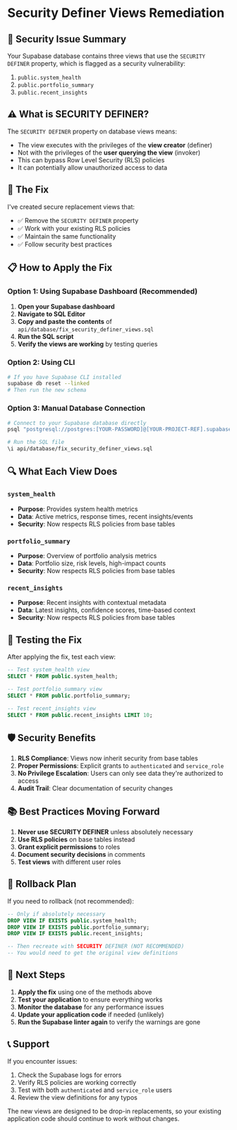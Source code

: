 # Security Definer Views Remediation

## 🚨 Security Issue Summary

Your Supabase database contains three views that use the `SECURITY DEFINER` property, which is flagged as a security vulnerability:

1. `public.system_health`
2. `public.portfolio_summary` 
3. `public.recent_insights`

## ⚠️ What is SECURITY DEFINER?

The `SECURITY DEFINER` property on database views means:
- The view executes with the privileges of the **view creator** (definer)
- Not with the privileges of the **user querying the view** (invoker)
- This can bypass Row Level Security (RLS) policies
- It can potentially allow unauthorized access to data

## 🔧 The Fix

I've created secure replacement views that:
- ✅ Remove the `SECURITY DEFINER` property
- ✅ Work with your existing RLS policies
- ✅ Maintain the same functionality
- ✅ Follow security best practices

## 📋 How to Apply the Fix

### Option 1: Using Supabase Dashboard (Recommended)

1. **Open your Supabase dashboard**
2. **Navigate to SQL Editor**
3. **Copy and paste the contents** of `api/database/fix_security_definer_views.sql`
4. **Run the SQL script**
5. **Verify the views are working** by testing queries

### Option 2: Using CLI

```bash
# If you have Supabase CLI installed
supabase db reset --linked
# Then run the new schema
```

### Option 3: Manual Database Connection

```bash
# Connect to your Supabase database directly
psql "postgresql://postgres:[YOUR-PASSWORD]@[YOUR-PROJECT-REF].supabase.co:5432/postgres"

# Run the SQL file
\i api/database/fix_security_definer_views.sql
```

## 🔍 What Each View Does

### `system_health`
- **Purpose**: Provides system health metrics
- **Data**: Active metrics, response times, recent insights/events
- **Security**: Now respects RLS policies from base tables

### `portfolio_summary`
- **Purpose**: Overview of portfolio analysis metrics
- **Data**: Portfolio size, risk levels, high-impact counts
- **Security**: Now respects RLS policies from base tables

### `recent_insights`
- **Purpose**: Recent insights with contextual metadata
- **Data**: Latest insights, confidence scores, time-based context
- **Security**: Now respects RLS policies from base tables

## 🧪 Testing the Fix

After applying the fix, test each view:

```sql
-- Test system_health view
SELECT * FROM public.system_health;

-- Test portfolio_summary view
SELECT * FROM public.portfolio_summary;

-- Test recent_insights view
SELECT * FROM public.recent_insights LIMIT 10;
```

## 🛡️ Security Benefits

1. **RLS Compliance**: Views now inherit security from base tables
2. **Proper Permissions**: Explicit grants to `authenticated` and `service_role`
3. **No Privilege Escalation**: Users can only see data they're authorized to access
4. **Audit Trail**: Clear documentation of security changes

## 📚 Best Practices Moving Forward

1. **Never use SECURITY DEFINER** unless absolutely necessary
2. **Use RLS policies** on base tables instead
3. **Grant explicit permissions** to roles
4. **Document security decisions** in comments
5. **Test views** with different user roles

## 🔄 Rollback Plan

If you need to rollback (not recommended):

```sql
-- Only if absolutely necessary
DROP VIEW IF EXISTS public.system_health;
DROP VIEW IF EXISTS public.portfolio_summary;
DROP VIEW IF EXISTS public.recent_insights;

-- Then recreate with SECURITY DEFINER (NOT RECOMMENDED)
-- You would need to get the original view definitions
```

## 🎯 Next Steps

1. **Apply the fix** using one of the methods above
2. **Test your application** to ensure everything works
3. **Monitor the database** for any performance issues
4. **Update your application code** if needed (unlikely)
5. **Run the Supabase linter again** to verify the warnings are gone

## 📞 Support

If you encounter issues:
1. Check the Supabase logs for errors
2. Verify RLS policies are working correctly
3. Test with both `authenticated` and `service_role` users
4. Review the view definitions for any typos

The new views are designed to be drop-in replacements, so your existing application code should continue to work without changes. 
